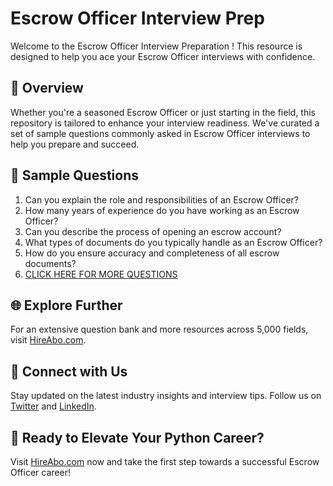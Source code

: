 # Escrow Officer Interview Prep

Welcome to the Escrow Officer Interview Preparation ! This resource is designed to help you ace your Escrow Officer interviews with confidence.

## 🚀 Overview

Whether you're a seasoned Escrow Officer or just starting in the field, this repository is tailored to enhance your interview readiness. We've curated a set of sample questions commonly asked in Escrow Officer interviews to help you prepare and succeed.

## 📝 Sample Questions

1. Can you explain the role and responsibilities of an Escrow Officer?
2. How many years of experience do you have working as an Escrow Officer?
3. Can you describe the process of opening an escrow account?
4. What types of documents do you typically handle as an Escrow Officer?
5. How do you ensure accuracy and completeness of all escrow documents?
6. [CLICK HERE FOR MORE QUESTIONS](https://hireabo.com/job/9_2_37/Escrow%20Officer)

## 🌐 Explore Further

For an extensive question bank and more resources across 5,000 fields, visit [HireAbo.com](https://www.hireabo.com).

## 📱 Connect with Us

Stay updated on the latest industry insights and interview tips. Follow us on [Twitter](https://twitter.com/hireabo) and [LinkedIn](https://www.linkedin.com/in/hire-abo-3609972a8/).

## 🚀 Ready to Elevate Your Python Career?

Visit [HireAbo.com](https://www.hireabo.com) now and take the first step towards a successful Escrow Officer career!